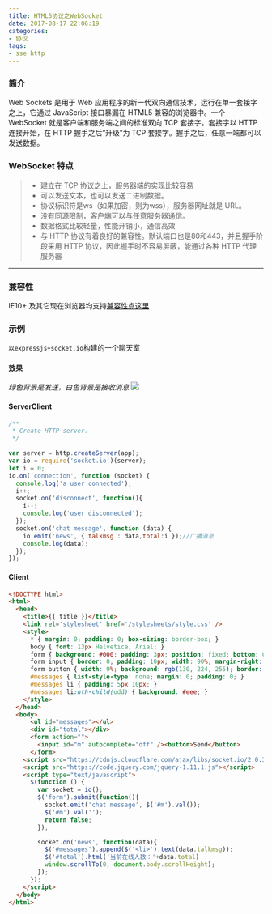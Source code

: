 ```yaml
---
title: HTML5协议之WebSocket
date: 2017-08-17 22:06:19
categories:
- 协议
tags:
- sse http
---
```

### 简介
Web Sockets 是用于 Web 应用程序的新一代双向通信技术，运行在单一套接字之上，它通过 JavaScript 接口暴漏在 HTML5 兼容的浏览器中。一个 WebSocket 就是客户端和服务端之间的标准双向 TCP 套接字。套接字以 HTTP 连接开始，在 HTTP 握手之后“升级”为 TCP 套接字。握手之后，任意一端都可以发送数据。


### WebSocket 特点
> * 建立在 TCP 协议之上，服务器端的实现比较容易
> * 可以发送文本，也可以发送二进制数据。
> * 协议标识符是ws（如果加密，则为wss），服务器网址就是 URL。
> * 没有同源限制，客户端可以与任意服务器通信。
> * 数据格式比较轻量，性能开销小，通信高效
> * 与 HTTP 协议有着良好的兼容性。默认端口也是80和443，并且握手阶段采用 HTTP 协议，因此握手时不容易屏蔽，能通过各种 HTTP 代理服务器

----

### 兼容性
IE10+ 及其它现在浏览器均支持[兼容性点这里](http://caniuse.mojijs.com/Home/Html/item/key/websockets/index.html)

### 示例
`以expressjs+socket.io`构建的一个聊天室
#### 效果
*绿色背景是发送，白色背景是接收消息*
![](/assets/blogImg/websocketpic1.png)
#### ServerClient
```javascript
/**
 * Create HTTP server.
 */

var server = http.createServer(app);
var io = require('socket.io')(server);
let i = 0;
io.on('connection', function (socket) {
  console.log('a user connected');
  i++;
  socket.on('disconnect', function(){
    i--;
    console.log('user disconnected');
  });
  socket.on('chat message', function (data) {
    io.emit('news', { talkmsg : data,total:i });//广播消息
    console.log(data);
  });
});
```
#### Client
```html
<!DOCTYPE html>
<html>
  <head>
    <title>{{ title }}</title>
    <link rel='stylesheet' href='/stylesheets/style.css' />
    <style>
      * { margin: 0; padding: 0; box-sizing: border-box; }
      body { font: 13px Helvetica, Arial; }
      form { background: #000; padding: 3px; position: fixed; bottom: 0; width: 100%; }
      form input { border: 0; padding: 10px; width: 90%; margin-right: .5%; }
      form button { width: 9%; background: rgb(130, 224, 255); border: none; padding: 10px; }
      #messages { list-style-type: none; margin: 0; padding: 0; }
      #messages li { padding: 5px 10px; }
      #messages li:nth-child(odd) { background: #eee; }
    </style>
  </head>
  <body>
      <ul id="messages"></ul>
      <div id="total"></div>
      <form action="">
        <input id="m" autocomplete="off" /><button>Send</button>
      </form>
    <script src="https://cdnjs.cloudflare.com/ajax/libs/socket.io/2.0.3/socket.io.js"></script>
    <script src="https://code.jquery.com/jquery-1.11.1.js"></script>
    <script type="text/javascript">
      $(function () {
        var socket = io();
        $('form').submit(function(){
          socket.emit('chat message', $('#m').val());
          $('#m').val('');
          return false;
        });

        socket.on('news', function(data){
          $('#messages').append($('<li>').text(data.talkmsg));
          $('#total').html('当前在线人数：'+data.total)
          window.scrollTo(0, document.body.scrollHeight);
        });
      });
    </script>
  </body>
</html>

```